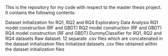 This is the repository for my code with respect to the master thesis project. It contains the following contents:

Dataset Initialization for RQ1, RQ2 and RQ4
Exploratory Data Analysis
RQ1 model construction (RF and GBDT)
RQ2 model construction (RF and GBDT)
RQ4 model construction (RF and GBDT)
DummyClassifier for RQ1, RQ2 and RQ4 datasets
Raw dataset: 12 separate .csv files which are concatenated in the dataset initialization files
Initialized datasets .csv files obtained within the dataset initialization files
